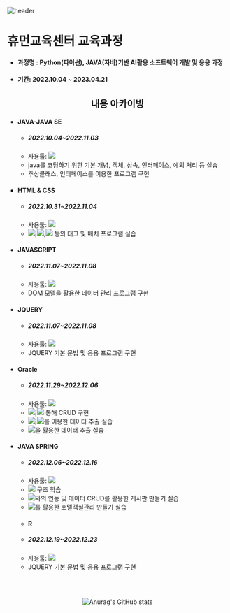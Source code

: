 ![header](https://capsule-render.vercel.app/api?type=wave&color=auto&height=300&section=header&text=I'm%20sara&fontSize=50)
# 휴먼교육센터 교육과정
* #### 과정명 : Python(파이썬), JAVA(자바)기반 AI활용 소프트웨어 개발 및 응용 과정
* #### 기간: 2022.10.04 ~ 2023.04.21
<div align="center">

##  내용 아카이빙 

</div>

* #### JAVA-JAVA SE
  * ##### 2022.10.04~2022.11.03
  * 사용툴: <img src="https://img.shields.io/badge/Eclipse%20SE-2C2255?style=flat&logo=Eclipse%20IDE&logoColor=white">
  * java를 코딩하기 위한 기본 개념, 객체, 상속, 인터페이스, 예외 처리 등 실습
  * 추상클래스, 인터페이스를 이용한 프로그램 구현
* #### HTML & CSS
  * ##### 2022.10.31~2022.11.04
  * 사용툴: <img src="https://img.shields.io/badge/VS%20Code-007ACC?style=flat&logo=Visual%20Studio%20Code&logoColor=white">
  * <img src="https://img.shields.io/badge/input-A8B9CC?style=flat&logo=a&logoColor=black">,<img src="https://img.shields.io/badge/select-A8B9CC?style=flat&logo=a&logoColor=black">,<img src="https://img.shields.io/badge/button-A8B9CC?style=flat&logo=a&logoColor=black"> 등의 태그 및 배치 프로그램 실습
* #### JAVASCRIPT
  * ##### 2022.11.07~2022.11.08
  * 사용툴: <img src="https://img.shields.io/badge/VS%20Code-007ACC?style=flat&logo=Visual%20Studio%20Code&logoColor=white">
  * DOM 모델을 활용한 데이터 관리 프로그램 구현
* #### JQUERY
  * ##### 2022.11.07~2022.11.08
  * 사용툴: <img src="https://img.shields.io/badge/VS%20Code-007ACC?style=flat&logo=Visual%20Studio%20Code&logoColor=white">
  * JQUERY 기본 문법 및 응용 프로그램 구현
* #### Oracle
  * ##### 2022.11.29~2022.12.06
  * 사용툴: <img src="https://img.shields.io/badge/Oracle-F80000?style=flat&logo=Oracle&logoColor=white">
  * <img src="https://img.shields.io/badge/DML-A8B9CC?style=flat&logo=a&logoColor=black">,<img src="https://img.shields.io/badge/DCL-A8B9CC?style=flat&logo=a&logoColor=black"> 통해 CRUD 구현 
  * <img src="https://img.shields.io/badge/Join-A8B9CC?style=flat&logo=a&logoColor=black">,<img src="https://img.shields.io/badge/Subquery-A8B9CC?style=flat&logo=a&logoColor=black">를 이용한 데이터 추출 실습
  * <img src="https://img.shields.io/badge/PL/SQL-A8B9CC?style=flat&logo=a&logoColor=black">을 활용한 데이터 추출 실습
* #### JAVA SPRING
  * ##### 2022.12.06~2022.12.16
  * 사용툴: <img src="https://img.shields.io/badge/Eclipse%20EE-2C2255?style=flat&logo=Eclipse%20IDE&logoColor=white">
  * <img src="https://img.shields.io/badge/MVC-A8B9CC?style=flat&logo=a&logoColor=black"> 구조 학습
  * <img src="https://img.shields.io/badge/DB-A8B9CC?style=flat&logo=a&logoColor=black">와의 연동 및 데이터 CRUD를 활용한 게시판 만들기 실습
  * <img src="https://img.shields.io/badge/AJAX-A8B9CC?style=flat&logo=a&logoColor=black">를 활용한 호텔객실관리 만들기 실습
  * #### R
  * ##### 2022.12.19~2022.12.23
  * 사용툴: <img src="https://img.shields.io/badge/RStudio-75AADB?style=flat&logo=RStudioe&logoColor=white">
  * JQUERY 기본 문법 및 응용 프로그램 구현
  
<br><br>

<div align="center">

![Anurag's GitHub stats](https://github-readme-stats.vercel.app/api?username=tkfk418&theme=nightowl&show_icons=true)

</div>